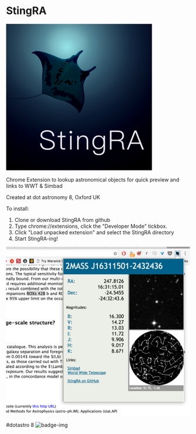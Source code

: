 # StingRA

![alt tag](StingRA400px.png)

Chrome Extension to lookup astronomical objects for quick preview and links to WWT &amp; Simbad

Created at dot astronomy 8, Oxford UK

To install:
  1. Clone or download StingRA from github
  2. Type chrome://extensions, click the "Developer Mode" tickbox.
  3. Click "Load unpacked extension" and select the StingRA directory
  4. Start StingRA-ing!

![alt tag](ScreenShot.png)

#dotastro 8
![badge-img](https://img.shields.io/badge/Made%20at-%23dotastro-brightgreen.svg)
